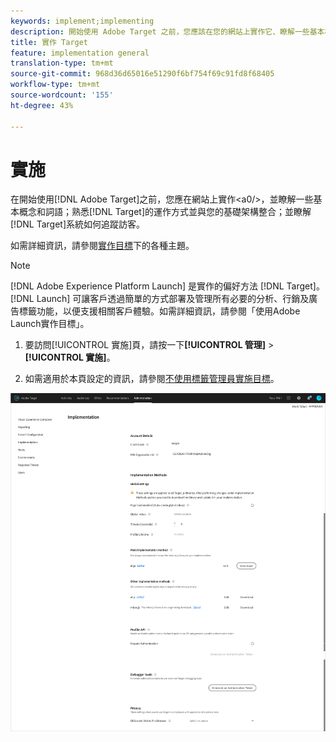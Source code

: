 ```yaml
---
keywords: implement;implementing
description: 開始使用 Adobe Target 之前，您應該在您的網站上實作它、瞭解一些基本概含和字詞、熟悉 Target 如何運作以及如何與您的基礎架構整合，以及瞭解 Target 系統如何追蹤訪客。
title: 實作 Target
feature: implementation general
translation-type: tm+mt
source-git-commit: 968d36d65016e51290f6bf754f69c91fd8f68405
workflow-type: tm+mt
source-wordcount: '155'
ht-degree: 43%

---
```



# 實施

在開始使用[!DNL Adobe Target]之前，您應在網站上實作&lt;a0/>，並瞭解一些基本概念和詞語；熟悉[!DNL Target]的運作方式並與您的基礎架構整合；並瞭解[!DNL Target]系統如何追蹤訪客。

如需詳細資訊，請參閱[實作目標](/help/c-implementing-target/implementing-target.md)下的各種主題。

>[!NOTE]
>
>[!DNL Adobe Experience Platform Launch] 是實作的偏好方法 [!DNL Target]。[!DNL Launch] 可讓客戶透過簡單的方式部署及管理所有必要的分析、行銷及廣告標籤功能，以便支援相關客戶體驗。如需詳細資訊，請參閱「使用Adobe Launch實作目標」。[](/help/c-implementing-target/c-implementing-target-for-client-side-web/how-to-deployatjs/cmp-implementing-target-using-adobe-launch.md)

1. 要訪問[!UICONTROL 實施]頁，請按一下&#x200B;**[!UICONTROL 管理]** > **[!UICONTROL 實施]**。

1. 如需適用於本頁設定的資訊，請參閱[不使用標籤管理員實施目標](/help/c-implementing-target/c-implementing-target-for-client-side-web/how-to-deployatjs/implementing-target-without-a-tag-manager.md)。

![實施頁面](/help/administrating-target/assets/implementation.png)